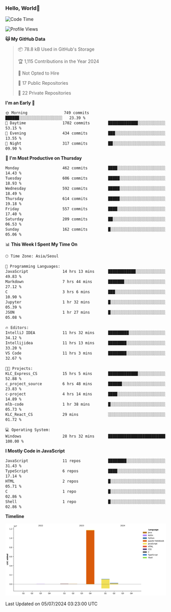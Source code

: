 
### Hello, World🐤

<!--START_SECTION:waka-->
![Code Time](http://img.shields.io/badge/Code%20Time-470%20hrs%2050%20mins-blue)

![Profile Views](http://img.shields.io/badge/Profile%20Views-18-blue)

**🐱 My GitHub Data** 

> 📦 78.8 kB Used in GitHub's Storage 
 > 
> 🏆 1,115 Contributions in the Year 2024
 > 
> 🚫 Not Opted to Hire
 > 
> 📜 17 Public Repositories 
 > 
> 🔑 22 Private Repositories 
 > 
**I'm an Early 🐤** 

```text
🌞 Morning                749 commits         ██████░░░░░░░░░░░░░░░░░░░   23.39 % 
🌆 Daytime                1702 commits        █████████████░░░░░░░░░░░░   53.15 % 
🌃 Evening                434 commits         ███░░░░░░░░░░░░░░░░░░░░░░   13.55 % 
🌙 Night                  317 commits         ██░░░░░░░░░░░░░░░░░░░░░░░   09.90 % 
```
📅 **I'm Most Productive on Thursday** 

```text
Monday                   462 commits         ████░░░░░░░░░░░░░░░░░░░░░   14.43 % 
Tuesday                  606 commits         █████░░░░░░░░░░░░░░░░░░░░   18.93 % 
Wednesday                592 commits         █████░░░░░░░░░░░░░░░░░░░░   18.49 % 
Thursday                 614 commits         █████░░░░░░░░░░░░░░░░░░░░   19.18 % 
Friday                   557 commits         ████░░░░░░░░░░░░░░░░░░░░░   17.40 % 
Saturday                 209 commits         ██░░░░░░░░░░░░░░░░░░░░░░░   06.53 % 
Sunday                   162 commits         █░░░░░░░░░░░░░░░░░░░░░░░░   05.06 % 
```


📊 **This Week I Spent My Time On** 

```text
🕑︎ Time Zone: Asia/Seoul

💬 Programming Languages: 
JavaScript               14 hrs 13 mins      ████████████░░░░░░░░░░░░░   49.83 % 
Markdown                 7 hrs 44 mins       ███████░░░░░░░░░░░░░░░░░░   27.12 % 
C                        3 hrs 6 mins        ███░░░░░░░░░░░░░░░░░░░░░░   10.90 % 
Jupyter                  1 hr 32 mins        █░░░░░░░░░░░░░░░░░░░░░░░░   05.39 % 
JSON                     1 hr 27 mins        █░░░░░░░░░░░░░░░░░░░░░░░░   05.08 % 

🔥 Editors: 
IntelliJ IDEA            11 hrs 32 mins      █████████░░░░░░░░░░░░░░░░   34.12 % 
Intellijidea             11 hrs 13 mins      ████████░░░░░░░░░░░░░░░░░   33.20 % 
VS Code                  11 hrs 3 mins       ████████░░░░░░░░░░░░░░░░░   32.67 % 

🐱‍💻 Projects: 
KLC_Express_CS           15 hrs 5 mins       █████████████░░░░░░░░░░░░   52.88 % 
c_project_source         6 hrs 48 mins       ██████░░░░░░░░░░░░░░░░░░░   23.83 % 
c-project                4 hrs 14 mins       ████░░░░░░░░░░░░░░░░░░░░░   14.89 % 
mlb-code                 1 hr 38 mins        █░░░░░░░░░░░░░░░░░░░░░░░░   05.73 % 
KLC_React_CS             29 mins             ░░░░░░░░░░░░░░░░░░░░░░░░░   01.72 % 

💻 Operating System: 
Windows                  28 hrs 32 mins      █████████████████████████   100.00 % 
```

**I Mostly Code in JavaScript** 

```text
JavaScript               11 repos            ████████░░░░░░░░░░░░░░░░░   31.43 % 
TypeScript               6 repos             ████░░░░░░░░░░░░░░░░░░░░░   17.14 % 
HTML                     2 repos             █░░░░░░░░░░░░░░░░░░░░░░░░   05.71 % 
C                        1 repo              █░░░░░░░░░░░░░░░░░░░░░░░░   02.86 % 
Shell                    1 repo              █░░░░░░░░░░░░░░░░░░░░░░░░   02.86 % 
```



**Timeline**

![Lines of Code chart](https://raw.githubusercontent.com/jilpoom/jilpoom/main/assets/bar_graph.png)


 Last Updated on 05/07/2024 03:23:00 UTC
<!--END_SECTION:waka-->
